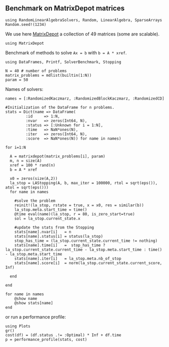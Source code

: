 ## Benchmark on MatrixDepot matrices

```@example ex1
using RandomLinearAlgebraSolvers, Random, LinearAlgebra, SparseArrays
Random.seed!(1234)
```
We use here [MatrixDepot](https://github.com/JuliaMatrices/MatrixDepot.jl) a collection of 49 matrices (some are scalable).
```
using MatrixDepot
```
Benchmark of methods to solve `Ax = b` with  `b = A * xref`.
```@example ex1
using DataFrames, Printf, SolverBenchmark, Stopping
```
```@example ex1
N = 40 # number of problems
matrix_problems = mdlist(builtin(1:N))
param = 50
```
Names of solvers:
```@example ex1
names = [:RandomizedKaczmarz, :RandomizedBlockKaczmarz, :RandomizedCD]
```

```@example ex1
#Initialization of the DataFrame for n problems.
stats = Dict(name => DataFrame(
         :id     => 1:N,
         :nvar   => zeros(Int64, N),
         :status => [:Unknown for i = 1:N],
         :time   => NaN*ones(N),
         :iter   => zeros(Int64, N),
         :score  => NaN*ones(N)) for name in names)
```

```@example ex1
for i=1:N

  A = matrixdepot(matrix_problems[i], param)
  m, n = size(A)
  xref = 100 * rand(n)
  b = A * xref

  x0 = zeros(size(A,2))
  la_stop = LAStopping(A, b, max_iter = 100000, rtol = sqrt(eps()), atol = sqrt(eps()))
  for name in names

    #solve the problem
    reinit!(la_stop, rstate = true, x = x0, res = similar(b))
    la_stop.meta.start_time = time()
    @time eval(name)(la_stop, r = 80, is_zero_start=true)
    sol = la_stop.current_state.x

    #update the stats from the Stopping
    stats[name].nvar[i]   = n
    stats[name].status[i] = status(la_stop)
    stop_has_time = (la_stop.current_state.current_time != nothing)
    stats[name].time[i]   =  stop_has_time ? la_stop.current_state.current_time - la_stop.meta.start_time : time() - la_stop.meta.start_time
    stats[name].iter[i]   = la_stop.meta.nb_of_stop
    stats[name].score[i]  = norm(la_stop.current_state.current_score, Inf)

  end

end
```

```@example ex1
for name in names
    @show name
    @show stats[name]
end
```
or run a performance profile:
```@example ex1
using Plots
gr()
cost(df) = (df.status .!= :Optimal) * Inf + df.time
p = performance_profile(stats, cost)
```
